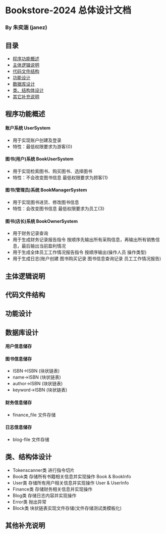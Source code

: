 # Bookstore-2024 总体设计文档
### By 朱奕涵 (janez)

## 目录
* [程序功能概述](#程序功能概述)
* [主体逻辑说明](#主体逻辑说明)
* [代码文件结构](#代码文件结构)
* [功能设计](#功能设计)
* [数据库设计](#数据库设计)
* [类、结构体设计](#类、结构体设计)
* [其它补充说明](#其他补充说明)

## 程序功能概述
#### **账户系统 UserSystem** 
- 用于实现账户创建及登录 
- 特性：最低权限要求为游客{0}
#### **图书(用户)系统 BookUserSystem**
- 用于实现检索图书、购买图书、选择图书
- 特性：不会改变图书信息 最低权限要求为顾客{1}
#### **图书(管理员)系统 BookManagerSystem**
- 用于实现图书进货、修改图书信息
- 特性：会改变图书信息 最低权限要求为员工{3}
#### **图书(店长)系统 BookOwnerSystem**
- 用于财务记录查询
- 用于生成财务记录报告指令 按顺序先输出所有采购信息，再输出所有销售信息，最后输出当前盈利情况
- 用于生成全体员工工作情况报告指令 按顺序输出(操作人员 操作类型)
- 用于生成日志(账户创建 图书购买记录 图书信息查询记录 员工工作情况报告)

## 主体逻辑说明


## 代码文件结构


## 功能设计


## 数据库设计
#### 用户信息储存
#### 图书信息储存
- ISBN->ISBN (块状链表) 
- name->ISBN (块状链表)
- author->ISBN (块状链表)
- keyword->ISBN (块状链表)
#### 财务信息储存 
- finance_file 文件存储
#### 日志信息储存
- blog-file 文件存储




## 类、结构体设计
- Tokenscanner类 进行指令切片
- Book类 存储所有书籍相关信息并实现操作
  Book & BookInfo 
- User类 存储所有用户相关信息并实现操作
  User & UserInfo 
- Finance类 存储财务相关信息并实现操作
- Blog类 存储日志内容并实现操作
- Error类 抛出异常
- Block类 块状链表实现文件存储(文件存储测试类模板化)


## 其他补充说明